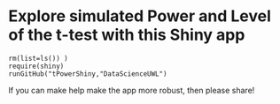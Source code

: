 # Explore simulated Power and Level of the t-test with this Shiny app

```
rm(list=ls()) )
require(shiny)
runGitHub("tPowerShiny,"DataScienceUWL")
```

If you can make help make the app more robust, then please share!